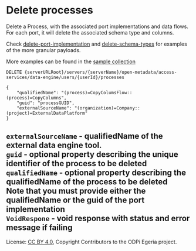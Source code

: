 <!-- SPDX-License-Identifier: CC-BY-4.0 -->
<!-- Copyright Contributors to the ODPi Egeria project. -->

# Delete processes

Delete a Process, with the associated port implementations and data flows.
For each port, it will delete the associated schema type and columns.

Check [delete-port-implementation](delete-port-implementation.md)
and [delete-schema-types](create-schema-type.md) for examples of the more granular payloads.

More examples can be found in the
[sample collection](../../../docs/samples/collections/DataEngine-process_endpoints.postman_collection.json)
```
DELETE {serverURLRoot}/servers/{serverName}/open-metadata/access-services/data-engine/users/{userId}/processes

{
    "qualifiedName": "(process)=CopyColumsFlow::(process)=CopyColumns",
    "guid": "processGUID",
    "externalSourceName": "(organization)=Company::(project)=ExternalDataPlatform"
}
```

`externalSourceName` - qualifiedName of the external data engine tool.<br>
`guid` - optional property describing the unique identifier of the process to be deleted
`qualifiedName` - optional property describing the qualifiedName of the process to be deleted<br>
Note that you must provide either the qualifiedName or the guid of the port implementation <br>
`VoidRespone` - void response with status and error message if failing
----
License: [CC BY 4.0](https://creativecommons.org/licenses/by/4.0/),
Copyright Contributors to the ODPi Egeria project.







